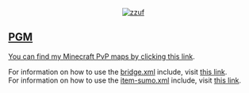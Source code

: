 <p align="center"><a href="https://zzufx.github.io"><img src="https://zzufx.github.io/img/zzuf_models.png" alt="zzuf"></p>
  
## PGM


You can find my Minecraft PvP maps by clicking [this link](https://github.com/zzufx/zzuf-maps).<br>

For information on how to use the [bridge.xml](https://github.com/zzufx/zzuf-maps/blob/master/includes/bridge.xml) include, visit [this link](https://zzufx.github.io/bridge.html).<br>
For information on how to use the [item-sumo.xml](https://github.com/zzufx/zzuf-maps/blob/master/includes/item-sumo.xml) include, visit [this link](https://zzufx.github.io/item_sumo.html).<br>
